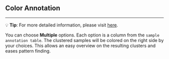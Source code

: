 ## Color Annotation

***
💡 **Tip**: For more detailed information, please visit <a href="https://icb-dcm.github.io/cOmicsArt/interface-details/sample-correlation.html" target="_blank">here</a>.

You can choose **Multiple** options. Each option is a column from the `sample 
annotation table`. The clustered samples will be colored on the right side by your 
choices. This allows an easy overview on the resulting clusters and eases pattern finding.